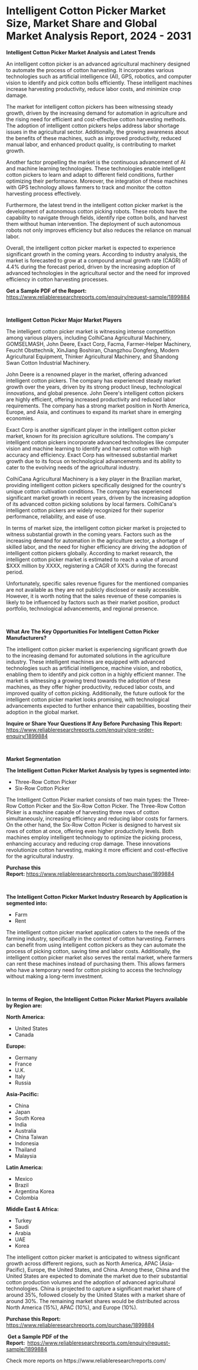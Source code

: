 <p><h1>Intelligent Cotton Picker Market Size, Market Share and Global Market Analysis Report, 2024 - 2031</h1></p><p><strong>Intelligent Cotton Picker Market Analysis and Latest Trends</strong></p>
<p><p>An intelligent cotton picker is an advanced agricultural machinery designed to automate the process of cotton harvesting. It incorporates various technologies such as artificial intelligence (AI), GPS, robotics, and computer vision to identify and pick cotton bolls efficiently. These intelligent machines increase harvesting productivity, reduce labor costs, and minimize crop damage.</p><p>The market for intelligent cotton pickers has been witnessing steady growth, driven by the increasing demand for automation in agriculture and the rising need for efficient and cost-effective cotton harvesting methods. The adoption of intelligent cotton pickers helps address labor shortage issues in the agricultural sector. Additionally, the growing awareness about the benefits of these machines, such as improved productivity, reduced manual labor, and enhanced product quality, is contributing to market growth.</p><p>Another factor propelling the market is the continuous advancement of AI and machine learning technologies. These technologies enable intelligent cotton pickers to learn and adapt to different field conditions, further optimizing their performance. Moreover, the integration of these machines with GPS technology allows farmers to track and monitor the cotton harvesting process effectively.</p><p>Furthermore, the latest trend in the intelligent cotton picker market is the development of autonomous cotton picking robots. These robots have the capability to navigate through fields, identify ripe cotton bolls, and harvest them without human intervention. The deployment of such autonomous robots not only improves efficiency but also reduces the reliance on manual labor.</p><p>Overall, the intelligent cotton picker market is expected to experience significant growth in the coming years. According to industry analysis, the market is forecasted to grow at a compound annual growth rate (CAGR) of 4.4% during the forecast period, driven by the increasing adoption of advanced technologies in the agricultural sector and the need for improved efficiency in cotton harvesting processes.</p></p>
<p><strong>Get a Sample PDF of the Report:&nbsp;</strong> <a href="https://www.reliableresearchreports.com/enquiry/request-sample/1899884">https://www.reliableresearchreports.com/enquiry/request-sample/1899884</a></p>
<p>&nbsp;</p>
<p><strong>Intelligent Cotton Picker Major Market Players</strong></p>
<p><p>The intelligent cotton picker market is witnessing intense competition among various players, including ColhiCana Agricultural Machinery, GOMSELMASH, John Deere, Exact Corp, Facma, Farmer-Helper Machinery, Feucht Obsttechnik, XinJiang Boshiran, Changzhou Dongfeng, Modern Agricultural Equipment, Thinker Agricultural Machinery, and Shandong Swan Cotton Industrial Machinery.</p><p>John Deere is a renowned player in the market, offering advanced intelligent cotton pickers. The company has experienced steady market growth over the years, driven by its strong product lineup, technological innovations, and global presence. John Deere's intelligent cotton pickers are highly efficient, offering increased productivity and reduced labor requirements. The company has a strong market position in North America, Europe, and Asia, and continues to expand its market share in emerging economies.</p><p>Exact Corp is another significant player in the intelligent cotton picker market, known for its precision agriculture solutions. The company's intelligent cotton pickers incorporate advanced technologies like computer vision and machine learning to identify and harvest cotton with high accuracy and efficiency. Exact Corp has witnessed substantial market growth due to its focus on technological advancements and its ability to cater to the evolving needs of the agricultural industry.</p><p>ColhiCana Agricultural Machinery is a key player in the Brazilian market, providing intelligent cotton pickers specifically designed for the country's unique cotton cultivation conditions. The company has experienced significant market growth in recent years, driven by the increasing adoption of its advanced cotton picking solutions by local farmers. ColhiCana's intelligent cotton pickers are widely recognized for their superior performance, reliability, and ease of use.</p><p>In terms of market size, the intelligent cotton picker market is projected to witness substantial growth in the coming years. Factors such as the increasing demand for automation in the agriculture sector, a shortage of skilled labor, and the need for higher efficiency are driving the adoption of intelligent cotton pickers globally. According to market research, the intelligent cotton picker market is estimated to reach a value of around $XXX million by XXXX, registering a CAGR of XX% during the forecast period.</p><p>Unfortunately, specific sales revenue figures for the mentioned companies are not available as they are not publicly disclosed or easily accessible. However, it is worth noting that the sales revenue of these companies is likely to be influenced by factors such as their market position, product portfolio, technological advancements, and regional presence.</p></p>
<p>&nbsp;</p>
<p><strong>What Are The Key Opportunities For Intelligent Cotton Picker Manufacturers?</strong></p>
<p><p>The intelligent cotton picker market is experiencing significant growth due to the increasing demand for automated solutions in the agriculture industry. These intelligent machines are equipped with advanced technologies such as artificial intelligence, machine vision, and robotics, enabling them to identify and pick cotton in a highly efficient manner. The market is witnessing a growing trend towards the adoption of these machines, as they offer higher productivity, reduced labor costs, and improved quality of cotton picking. Additionally, the future outlook for the intelligent cotton picker market looks promising, with technological advancements expected to further enhance their capabilities, boosting their adoption in the global market.</p></p>
<p><strong>Inquire or Share Your Questions If Any Before Purchasing This Report:</strong> <a href="https://www.reliableresearchreports.com/enquiry/pre-order-enquiry/1899884">https://www.reliableresearchreports.com/enquiry/pre-order-enquiry/1899884</a></p>
<p>&nbsp;</p>
<p><strong>Market Segmentation</strong></p>
<p><strong>The Intelligent Cotton Picker Market Analysis by types is segmented into:</strong></p>
<p><ul><li>Three-Row Cotton Picker</li><li>Six-Row Cotton Picker</li></ul></p>
<p><p>The Intelligent Cotton Picker market consists of two main types: the Three-Row Cotton Picker and the Six-Row Cotton Picker. The Three-Row Cotton Picker is a machine capable of harvesting three rows of cotton simultaneously, increasing efficiency and reducing labor costs for farmers. On the other hand, the Six-Row Cotton Picker is designed to harvest six rows of cotton at once, offering even higher productivity levels. Both machines employ intelligent technology to optimize the picking process, enhancing accuracy and reducing crop damage. These innovations revolutionize cotton harvesting, making it more efficient and cost-effective for the agricultural industry.</p></p>
<p><strong>Purchase this Report:&nbsp;</strong><a href="https://www.reliableresearchreports.com/purchase/1899884">https://www.reliableresearchreports.com/purchase/1899884</a></p>
<p>&nbsp;</p>
<p><strong>The Intelligent Cotton Picker Market Industry Research by Application is segmented into:</strong></p>
<p><ul><li>Farm</li><li>Rent</li></ul></p>
<p><p>The intelligent cotton picker market application caters to the needs of the farming industry, specifically in the context of cotton harvesting. Farmers can benefit from using intelligent cotton pickers as they can automate the process of picking cotton, saving time and labor costs. Additionally, the intelligent cotton picker market also serves the rental market, where farmers can rent these machines instead of purchasing them. This allows farmers who have a temporary need for cotton picking to access the technology without making a long-term investment.</p></p>
<p>&nbsp;</p>
<p><strong>In terms of Region, the Intelligent Cotton Picker Market Players available by Region are:</strong></p>
<p>
    <p> <strong> North America: </strong>
        <ul>
            <li>United States</li>
            <li>Canada</li>
        </ul>
        </p> 
    <p> <strong> Europe: </strong>
        <ul>
            <li>Germany</li>
            <li>France</li>
            <li>U.K.</li>
            <li>Italy</li>
            <li>Russia</li>
        </ul>
        </p> 
    <p> <strong> Asia-Pacific: </strong>
        <ul>
            <li>China</li>
            <li>Japan</li>
            <li>South Korea</li>
            <li>India</li>
            <li>Australia</li>
            <li>China Taiwan</li>
            <li>Indonesia</li>
            <li>Thailand</li>
            <li>Malaysia</li>
        </ul>
        </p> 
    <p> <strong> Latin America: </strong>
        <ul>
            <li>Mexico</li>
            <li>Brazil</li>
            <li>Argentina Korea</li>
            <li>Colombia</li>
        </ul>
        </p> 
    <p> <strong> Middle East & Africa: </strong>
        <ul>
            <li>Turkey</li>
            <li>Saudi</li>
            <li>Arabia</li>
            <li>UAE</li>
            <li>Korea</li>
        </ul>
    </p>
    </p>
<p><p>The intelligent cotton picker market is anticipated to witness significant growth across different regions, such as North America, APAC (Asia-Pacific), Europe, the United States, and China. Among these, China and the United States are expected to dominate the market due to their substantial cotton production volumes and the adoption of advanced agricultural technologies. China is projected to capture a significant market share of around 35%, followed closely by the United States with a market share of around 30%. The remaining market shares would be distributed across North America (15%), APAC (10%), and Europe (10%).</p></p>
<p><strong>Purchase this Report: </strong><a href="https://www.reliableresearchreports.com/purchase/1899884">https://www.reliableresearchreports.com/purchase/1899884</a></p>
<p>&nbsp;<strong>Get a Sample PDF of the Report:&nbsp;&nbsp;</strong><a href="https://www.reliableresearchreports.com/enquiry/request-sample/1899884">https://www.reliableresearchreports.com/enquiry/request-sample/1899884</a></p>
<p><strong></strong></p>
<p>Check more reports on https://www.reliableresearchreports.com/</p>